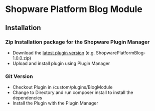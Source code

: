 # Shopware Platform Blog Module

## Installation

### Zip Installation package for the Shopware Plugin Manager

-   Download the [latest plugin version](https://github.com/ChristopherDosin/Platform-Blog/releases) (e.g. ShopwarePlatformBlog-1.0.0.zip)
-   Upload and install plugin using Plugin Manager

### Git Version

-   Checkout Plugin in /custom/plugins/BlogModule
-   Change to Directory and run composer install to install the dependencies
-   Install the Plugin with the Plugin Manager
